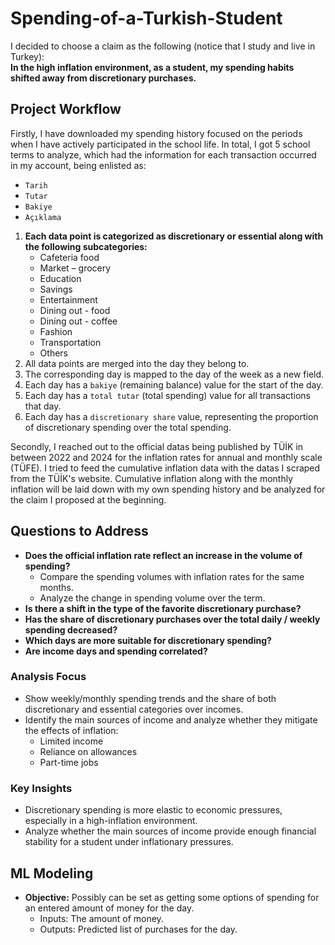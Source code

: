 # Spending-of-a-Turkish-Student

I decided to choose a claim as the following (notice that I study and live in Turkey):  
**In the high inflation environment, as a student, my spending habits shifted away from discretionary purchases.**

## Project Workflow

Firstly, I have downloaded my spending history focused on the periods when I have actively participated in the school life. In total, I got 5 school terms to analyze, which had the information for each transaction occurred in my account, being enlisted as: 
  - `Tarih`
  -  `Tutar`
  -   `Bakiye`
  -   `Açıklama`

1. **Each data point is categorized as discretionary or essential along with the following subcategories:**
   - Cafeteria food
   - Market – grocery
   - Education
   - Savings
   - Entertainment
   - Dining out - food
   - Dining out - coffee
   - Fashion
   - Transportation
   - Others
2. All data points are merged into the day they belong to.
3. The corresponding day is mapped to the day of the week as a new field.
4. Each day has a `bakiye` (remaining balance) value for the start of the day.
5. Each day has a `total tutar` (total spending) value for all transactions that day.
6. Each day has a `discretionary share` value, representing the proportion of discretionary spending over the total spending.

Secondly, I reached out to the official datas being published by TÜİK in between 2022 and 2024 for the inflation rates for annual and monthly scale (TÜFE). I tried to feed the cumulative inflation data with the datas I scraped from the TÜİK's website. Cumulative inflation along with the monthly inflation will be laid down with my own spending history and be analyzed for the claim I proposed at the beginning.

## Questions to Address
- **Does the official inflation rate reflect an increase in the volume of spending?**
  - Compare the spending volumes with inflation rates for the same months.
  - Analyze the change in spending volume over the term.
- **Is there a shift in the type of the favorite discretionary purchase?**
- **Has the share of discretionary purchases over the total daily / weekly spending decreased?**
- **Which days are more suitable for discretionary spending?**
- **Are income days and spending correlated?**

### Analysis Focus
- Show weekly/monthly spending trends and the share of both discretionary and essential categories over incomes.
- Identify the main sources of income and analyze whether they mitigate the effects of inflation:
  - Limited income
  - Reliance on allowances
  - Part-time jobs

### Key Insights
- Discretionary spending is more elastic to economic pressures, especially in a high-inflation environment.
- Analyze whether the main sources of income provide enough financial stability for a student under inflationary pressures.

## ML Modeling
- **Objective:** Possibly can be set as getting some options of spending for an entered amount of money for the day.
  - Inputs: The amount of money.
  - Outputs: Predicted list of purchases for the day.



